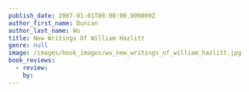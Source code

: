 ```yaml
---
publish_date: 2007-01-01T00:00:00.000000Z
author_first_name: Duncan
author_last_name: Wu
title: New Writings Of William Hazlitt
genre: null
image: /images/book_images/wu_new_writings_of_william_hazlitt.jpg
book_reviews:
  - review: 
    by: 
---
```

